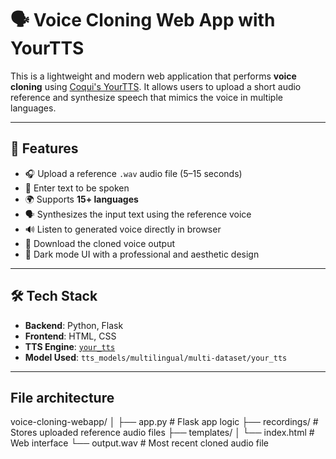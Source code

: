 # 🗣️ Voice Cloning Web App with YourTTS

This is a lightweight and modern web application that performs **voice cloning** using [Coqui's YourTTS](https://github.com/coqui-ai/TTS). It allows users to upload a short audio reference and synthesize speech that mimics the voice in multiple languages.

---

## 🚀 Features

- 🎧 Upload a reference `.wav` audio file (5–15 seconds)
- 📝 Enter text to be spoken
- 🌍 Supports **15+ languages**
- 🗣️ Synthesizes the input text using the reference voice
- 🔊 Listen to generated voice directly in browser
- 💾 Download the cloned voice output
- 🌙 Dark mode UI with a professional and aesthetic design

---

## 🛠️ Tech Stack

- **Backend**: Python, Flask
- **Frontend**: HTML, CSS
- **TTS Engine**: [`your_tts`](https://github.com/coqui-ai/TTS)
- **Model Used**: `tts_models/multilingual/multi-dataset/your_tts`

---
## File architecture

voice-cloning-webapp/
│
├── app.py                 # Flask app logic
├── recordings/            # Stores uploaded reference audio files
├── templates/
│   └── index.html         # Web interface
└── output.wav             # Most recent cloned audio file




